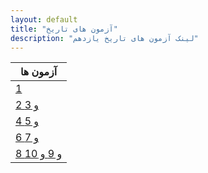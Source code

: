 ```yaml
---
layout: default
title: "آزمون های تاریخ"
description: "لینک آزمون های تاریخ یازدهم"
---
```


| آزمون ها |
|------------------------------------------|
| [1](https://forms.gle/NJEJNTpH7T8z9jf68) |
| [2 و 3](https://forms.gle/6zftZWF5CXtMKdaL9) |
| [4 و 5](https://forms.gle/yQGk13k8Mv5hA4Ng6) |
| [6 و 7](https://forms.gle/3bXrX67aTg2YbxMx7) |
| [8 و 9 و 10](https://forms.gle/etfxbD52nhfhVrw49) |

